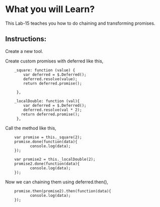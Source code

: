 # What you will Learn?

This Lab-15 teaches you how to do chaining and transforming promises.


## Instructions:

 Create a new tool.

 Create custom promises with deferred like this,

        _square: function (value) {
            var deferred = $.Deferred();
            deferred.resolve(value);
            return deferred.promise();

         },

        _localDouble: function (val){
            var deferred = $.Deferred();
            deferred.resolve(val * 2);
           return deferred.promise();
         },

 Call the method like this,

        var promise = this._square(2);
        promise.done(function(data){
               console.log(data);
        });
            
        var promise2 = this._localDouble(2);
        promise2.done(function(data){
               console.log(data);
        });

 Now we can chaining them using deferred.then(),

        promise.then(promise2).then(function(data){
               console.log(data);
        });       
